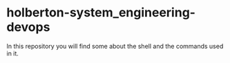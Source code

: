 # holberton-system_engineering-devops

In this repository you will find some about the shell and the commands used in it.